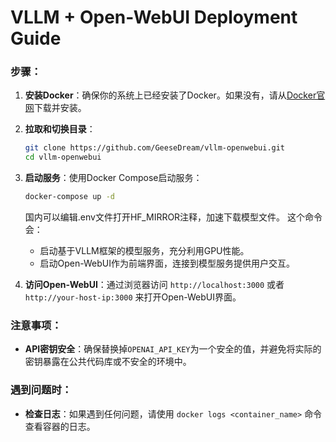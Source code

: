 # VLLM + Open-WebUI Deployment Guide

### 步骤：

1. **安装Docker**：确保你的系统上已经安装了Docker。如果没有，请从[Docker官网](https://www.docker.com/get-started)下载并安装。

2. **拉取和切换目录**：
   ```bash
   git clone https://github.com/GeeseDream/vllm-openwebui.git
   cd vllm-openwebui
   ```

3. **启动服务**：使用Docker Compose启动服务：
   ```bash
   docker-compose up -d
   ```
   国内可以编辑.env文件打开HF_MIRROR注释，加速下载模型文件。
   这个命令会：
   - 启动基于VLLM框架的模型服务，充分利用GPU性能。
   - 启动Open-WebUI作为前端界面，连接到模型服务提供用户交互。

4. **访问Open-WebUI**：通过浏览器访问 `http://localhost:3000` 或者 `http://your-host-ip:3000` 来打开Open-WebUI界面。

### 注意事项：

- **API密钥安全**：确保替换掉`OPENAI_API_KEY`为一个安全的值，并避免将实际的密钥暴露在公共代码库或不安全的环境中。

### 遇到问题时：

- **检查日志**：如果遇到任何问题，请使用 `docker logs <container_name>` 命令查看容器的日志。